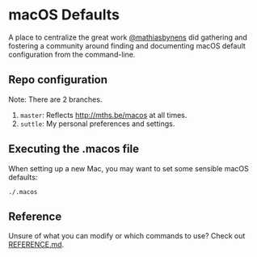 # macOS Defaults

A place to centralize the great work [@mathiasbynens](http://mths.be/macos) did gathering and fostering a community around finding and documenting macOS default configuration from the command-line.

## Repo configuration
Note: There are 2 branches.

1. `master`: Reflects http://mths.be/macos at all times. 
2. `suttle`: My personal preferences and settings.


## Executing the .macos file

When setting up a new Mac, you may want to set some sensible macOS defaults:

`./.macos`

## Reference
Unsure of what you can modify or which commands to use?
Check out [REFERENCE.md](https://github.com/kevinSuttle/OSXDefaults/blob/master/REFERENCE.md).
